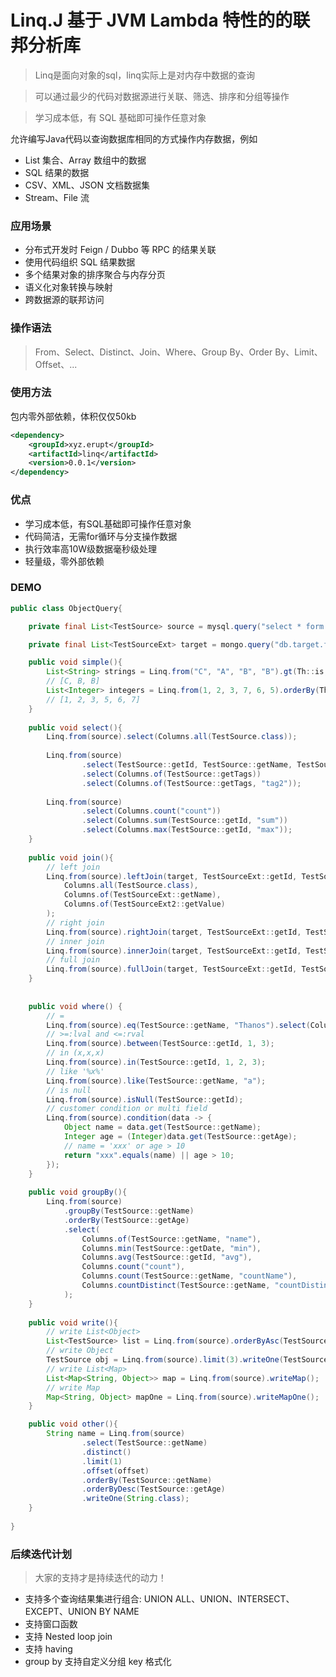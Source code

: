 # Linq.J 基于 JVM Lambda 特性的的联邦分析库
> Linq是面向对象的sql，linq实际上是对内存中数据的查询

> 可以通过最少的代码对数据源进行关联、筛选、排序和分组等操作

> 学习成本低，有 SQL 基础即可操作任意对象

允许编写Java代码以查询数据库相同的方式操作内存数据，例如
- List 集合、Array 数组中的数据
- SQL 结果的数据
- CSV、XML、JSON 文档数据集
- Stream、File 流

### 应用场景
- 分布式开发时 Feign / Dubbo 等 RPC 的结果关联
- 使用代码组织 SQL 结果数据
- 多个结果对象的排序聚合与内存分页
- 语义化对象转换与映射
- 跨数据源的联邦访问

### 操作语法
> From、Select、Distinct、Join、Where、Group By、Order By、Limit、Offset、...

### 使用方法
包内零外部依赖，体积仅仅50kb
```xml
<dependency>
    <groupId>xyz.erupt</groupId>
    <artifactId>linq</artifactId>
    <version>0.0.1</version>
</dependency>
```

### 优点

- 学习成本低，有SQL基础即可操作任意对象
- 代码简洁，无需for循环与分支操作数据
- 执行效率高10W级数据毫秒级处理
- 轻量级，零外部依赖

### DEMO

```java
public class ObjectQuery{

    private final List<TestSource> source = mysql.query("select * form source");

    private final List<TestSourceExt> target = mongo.query("db.target.find()");

    public void simple(){
        List<String> strings = Linq.from("C", "A", "B", "B").gt(Th::is, "A").orderByDesc(Th::is).write(String.class);
        // [C, B, B]
        List<Integer> integers = Linq.from(1, 2, 3, 7, 6, 5).orderBy(Th::is).write(Integer.class);
        // [1, 2, 3, 5, 6, 7]
    }
    
    public void select(){
        Linq.from(source).select(Columns.all(TestSource.class));
        
        Linq.from(source)
                .select(TestSource::getId, TestSource::getName, TestSource::getDate)
                .select(Columns.of(TestSource::getTags))
                .select(Columns.of(TestSource::getTags, "tag2"));
        
        Linq.from(source)
                .select(Columns.count("count"))
                .select(Columns.sum(TestSource::getId, "sum"))
                .select(Columns.max(TestSource::getId, "max"));
    }
    
    public void join(){
        // left join
        Linq.from(source).leftJoin(target, TestSourceExt::getId, TestSource::getId).select(
            Columns.all(TestSource.class),
            Columns.of(TestSourceExt::getName),
            Columns.of(TestSourceExt2::getValue)
        );
        // right join
        Linq.from(source).rightJoin(target, TestSourceExt::getId, TestSource::getId);
        // inner join
        Linq.from(source).innerJoin(target, TestSourceExt::getId, TestSource::getId);
        // full join
        Linq.from(source).fullJoin(target, TestSourceExt::getId, TestSource::getId);
    }
    
    
    public void where() {
        // =
        Linq.from(source).eq(TestSource::getName, "Thanos").select(Columns.count(countAlias)).writeOne(Integer.class);
        // >=:lval and <=:rval
        Linq.from(source).between(TestSource::getId, 1, 3);
        // in (x,x,x)
        Linq.from(source).in(TestSource::getId, 1, 2, 3);
        // like '%x%'
        Linq.from(source).like(TestSource::getName, "a");
        // is null
        Linq.from(source).isNull(TestSource::getId);
        // customer condition or multi field
        Linq.from(source).condition(data -> {
            Object name = data.get(TestSource::getName);
            Integer age = (Integer)data.get(TestSource::getAge);
            // name = 'xxx' or age > 10
            return "xxx".equals(name) || age > 10;
        });
    }
    
    public void groupBy(){
        Linq.from(source)
            .groupBy(TestSource::getName)
            .orderBy(TestSource::getAge)
            .select(
                Columns.of(TestSource::getName, "name"),
                Columns.min(TestSource::getDate, "min"),
                Columns.avg(TestSource::getId, "avg"),
                Columns.count("count"),
                Columns.count(TestSource::getName, "countName"),
                Columns.countDistinct(TestSource::getName, "countDistinct")
            );
    }
    
    public void write(){
        // write List<Object>
        List<TestSource> list = Linq.from(source).orderByAsc(TestSource::getDate).write(TestSource.class);
        // write Object
        TestSource obj = Linq.from(source).limit(3).writeOne(TestSource.class);
        // write List<Map>
        List<Map<String, Object>> map = Linq.from(source).writeMap();
        // write Map
        Map<String, Object> mapOne = Linq.from(source).writeMapOne();
    }

    public void other(){
        String name = Linq.from(source)
                .select(TestSource::getName)
                .distinct()
                .limit(1)
                .offset(offset)
                .orderBy(TestSource::getName)
                .orderByDesc(TestSource::getAge)
                .writeOne(String.class);
    }
    
}

```

### 后续迭代计划
> 大家的支持才是持续迭代的动力！

- 支持多个查询结果集进行组合: UNION ALL、UNION、INTERSECT、EXCEPT、UNION BY NAME
- 支持窗口函数
- 支持 Nested loop join
- 支持 having
- group by 支持自定义分组 key 格式化
